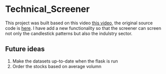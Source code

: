 # Technical_Screener

This project was built based on this video [this video](https://www.youtube.com/watch?v=GdlFhF6gjKo&t=2s&ab_channel=PartTimeLarry), the original source code is [here](https://www.youtube.com/watch?v=GdlFhF6gjKo&t=2s&ab_channel=PartTimeLarry). I have add a new functionality so that the screener can screen not only the candlestick patterns but also the indulstry sector.

## Future ideas
1. Make the datasets up-to-date when the flask is run
2. Order the stocks based on average volumn

